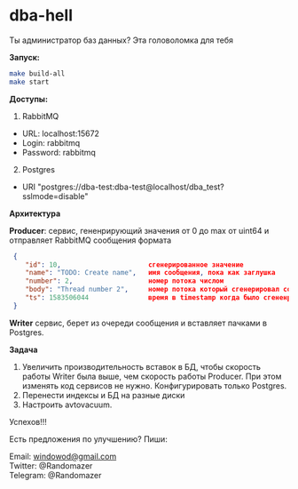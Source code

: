 dba-hell
===============================================
Ты администратор баз данных? Эта головоломка для тебя

**Запуск:**

```bash
make build-all
make start
```

**Доступы:**

1. RabbitMQ 

- URL: localhost:15672
- Login: rabbitmq
- Password: rabbitmq

2. Postgres 

- URI "postgres://dba-test:dba-test@localhost/dba_test?sslmode=disable"

**Архитектура**

**Producer**: сервис, гененрирующий значения от 0 до max от uint64 и отправляет RabbitMQ 
 сообщения формата
```json
 {
 	"id": 10,                      сгенерированное значение
 	"name": "TODO: Create name",   имя сообщения, пока как заглушка
 	"number": 2,                   номер потока числом
 	"body": "Thread number 2",     номер потока который сгенерировал сообщение и отправил в очередь
 	"ts": 1583506044               время в timestamp когда было сгененрировано это сообщение 
 }
```

**Writer** сервис, берет из очереди сообщения и вставляет пачками в Postgres.


**Задача**

1. Увеличить производительность вставок в БД, чтобы скорость работы Writer была выше, чем скорость работы Producer.
При этом изменять код сервисов не нужно. Конфигурировать только Postgres.
2. Перенести индексы и БД на разные диски
3. Настроить avtovacuum. 

Успехов!!!

Есть предложения по улучшению? Пиши:

Email: windowod@gmail.com\
Twitter: @Randomazer\
Telegram: @Randomazer



